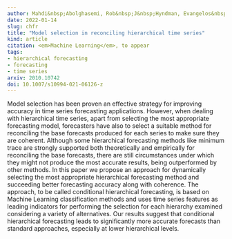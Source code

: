 ```yaml
---
author: Mahdi&nbsp;Abolghasemi, Rob&nbsp;J&nbsp;Hyndman, Evangelos&nbsp;Spiliotis, Christoph&nbsp;Bergmeir
date: 2022-01-14
slug: chfr
title: "Model selection in reconciling hierarchical time series"
kind: article
citation: <em>Machine Learning</em>, to appear
tags:
- hierarchical forecasting
- forecasting
- time series
arxiv: 2010.10742
doi: 10.1007/s10994-021-06126-z
---
```


Model selection has been proven an effective strategy for improving accuracy in time series forecasting applications. However, when dealing with hierarchical time series, apart from selecting the most appropriate forecasting model, forecasters have also to select a suitable method for reconciling the base forecasts produced for each series to make sure they are coherent. Although some hierarchical forecasting methods like minimum trace are strongly supported both theoretically and empirically for reconciling the base forecasts, there are still circumstances under which they might not produce the most accurate results, being outperformed by other methods. In this paper we propose an approach for dynamically selecting the most appropriate hierarchical forecasting method and succeeding better forecasting accuracy along with coherence. The approach, to be called conditional hierarchical forecasting, is based on Machine Learning classification methods and uses time series features as leading indicators for performing the selection for each hierarchy examined considering a variety of alternatives. Our results suggest that conditional hierarchical forecasting leads to significantly more accurate forecasts than standard approaches, especially at lower hierarchical levels.
